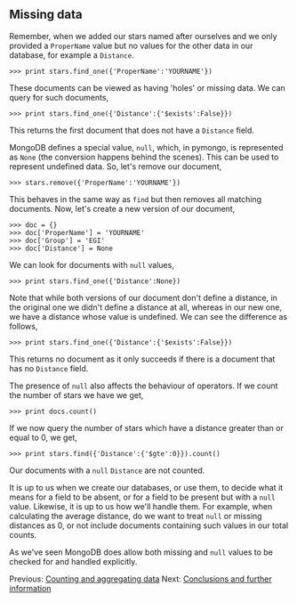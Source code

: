 ## Missing data

Remember, when we added our stars named after ourselves and we only provided a `ProperName` value but no values for the other data in our database, for example a `Distance`. 

    >>> print stars.find_one({'ProperName':'YOURNAME'})

These documents can be viewed as having 'holes' or missing data. We can query for such documents,

    >>> print stars.find_one({'Distance':{'$exists':False}})

This returns the first document that does not have a `Distance` field.

MongoDB defines a special value, `null`, which, in pymongo, is represented as `None` (the conversion happens behind the scenes). This can be used to represent undefined data. So, let's remove our document,

    >>> stars.remove({'ProperName':'YOURNAME'})

This behaves in the same way as `find` but then removes all matching documents. Now, let's create a new version of our document,

    >>> doc = {}
    >>> doc['ProperName'] = 'YOURNAME'
    >>> doc['Group'] = 'EGI'
    >>> doc['Distance'] = None

We can look for documents with `null` values,

    >>> print stars.find_one({'Distance':None})

Note that while both versions of our document don't define a distance, in the original one we didn't define a distance at all, whereas in our new one, we have a distance whose value is undefined. We can see the difference as follows,

    >>> print stars.find_one({'Distance':{'$exists':False}})

This returns no document as it only succeeds if there is a document that has no `Distance` field.

The presence of `null` also affects the behaviour of operators. If we count the number of stars we have we get,

    >>> print docs.count()

If we now query the number of stars which have a distance greater than or equal to 0, we get,

    >>> print stars.find({'Distance':{'$gte':0}}).count()

Our documents with a `null` `Distance` are not counted.

It is up to us when we create our databases, or use them, to decide what it means for a field to be absent, or for a field to be present but with a `null` value. Likewise, it is up to us how we'll handle them. For example, when calculating the average distance, do we want to treat `null` or missing distances as 0, or not include documents containing such values in our total counts.

As we've seen MongoDB does allow both missing and `null` values to be checked for and handled explicitly.

Previous: [Counting and aggregating data](CountAggregate.md) Next: [Conclusions and further information](Conclusion.md)
